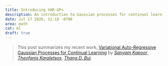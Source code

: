 ```yaml
---
title: Introducing VAR-GPs
description: An introduction to Gaussian processes for continual learning
date: Jul 17 2020, 11:18 -0700
area: math
cat: ml
draft: true
---
```


> This post summarizes my recent work, [Variational Auto-Regressive Gaussian Processes for Continual Learning](https://arxiv.org/abs/2006.05468) by [_Sanyam Kapoor_](https://sanyamkapoor.com), [_Theofanis Karaletsos_](http://karaletsos.com), [_Thang D. Bui_](https://thangbui.github.io).
